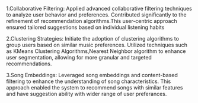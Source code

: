 1.Collaborative Filtering: Applied advanced collaborative filtering techniques to analyze user behavior and preferences. Contributed significantly to the refinement of recommendation algorithms.This user-centric approach ensured tailored suggestions based on individual listening habits

2.Clustering Strategies: Initiate the adoption of clustering algorithms to group users based on similar music preferences. Utilized techniques such as KMeans Clustering Algorithms,Nearest Neighbor algorithm to enhance user segmentation, allowing for more granular and targeted recommendations.

3.Song Embeddings: Leveraged song embeddings and content-based filtering to enhance the understanding of song characteristics. This approach enabled the system to recommend songs with similar features and have suggestion ability with wider range of user preferances.
